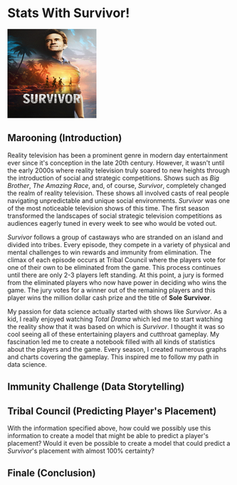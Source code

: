 # Stats With Survivor!
<img src="images/survivor_promo.jpg" alt="promo of Survivor" width="200" height="200">

## Marooning (Introduction)

Reality television has been a prominent genre in modern day entertainment ever since it's conception in the late 20th century. However, it wasn't until the early 2000s where reality television truly soared to new heights through the introduction of social and strategic competitions. Shows such as _Big Brother_, _The Amazing Race_, and, of course, _Survivor_, completely changed the realm of reality television. These shows all involved casts of real people navigating unpredictable and unique social environments. _Survivor_ was one of the most noticeable television shows of this time. The first season transformed the landscapes of social strategic television competitions as audiences eagerly tuned in every week to see who would be voted out.

_Survivor_ follows a group of castaways who are stranded on an island and divided into tribes. Every episode, they compete in a variety of physical and mental challenges to win rewards and immunity from elimination. The climax of each episode occurs at Tribal Council where the players vote for one of their own to be eliminated from the game. This process continues until there are only 2-3 players left standing. At this point, a jury is formed from the eliminated players who now have power in deciding who wins the game. The jury votes for a winner out of the remaining players and this player wins the million dollar cash prize and the title of **Sole Survivor**.

My passion for data science actually started with shows like _Survivor_. As a kid, I really enjoyed watching _Total Drama_ which led me to start watching the reality show that it was based on which is _Survivor_. I thought it was so cool seeing all of these entertaining players and cutthroat gameplay. My fascination led me to create a notebook filled with all kinds of statistics about the players and the game. Every season, I created numerous graphs and charts covering the gameplay. This inspired me to follow my path in data science.

## Immunity Challenge (Data Storytelling)



## Tribal Council (Predicting Player's Placement)

With the information specified above, how could we possibly use this information to create a model that might be able to predict a player's placement? Would it even be possible to create a model that could predict a _Survivor_'s placement with almost 100% certainty? 

## Finale (Conclusion)
